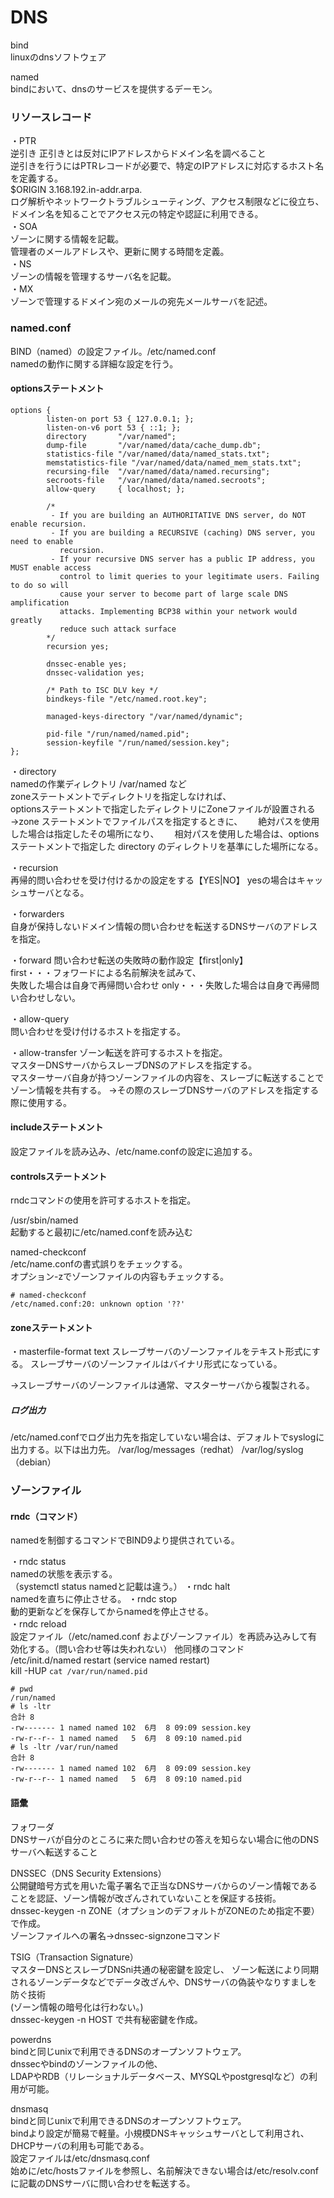 <h1>DNS</h1>
  
bind  
linuxのdnsソフトウェア  

named  
bindにおいて、dnsのサービスを提供するデーモン。  

<h3>リソースレコード</h3>

・PTR  
逆引き 正引きとは反対にIPアドレスからドメイン名を調べること  
逆引きを行うにはPTRレコードが必要で、特定のIPアドレスに対応するホスト名を定義する。  
$ORIGIN 3.168.192.in-addr.arpa.  
ログ解析やネットワークトラブルシューティング、アクセス制限などに役立ち、ドメイン名を知ることでアクセス元の特定や認証に利用できる。  
・SOA  
ゾーンに関する情報を記載。  
管理者のメールアドレスや、更新に関する時間を定義。  
・NS  
ゾーンの情報を管理するサーバ名を記載。  
・MX  
ゾーンで管理するドメイン宛のメールの宛先メールサーバを記述。  


<h3>named.conf</h3>  

BIND（named）の設定ファイル。/etc/named.conf  
namedの動作に関する詳細な設定を行う。

<h4>optionsステートメント</h4>  

```
options {
        listen-on port 53 { 127.0.0.1; };
        listen-on-v6 port 53 { ::1; };
        directory       "/var/named";
        dump-file       "/var/named/data/cache_dump.db";
        statistics-file "/var/named/data/named_stats.txt";
        memstatistics-file "/var/named/data/named_mem_stats.txt";
        recursing-file  "/var/named/data/named.recursing";
        secroots-file   "/var/named/data/named.secroots";
        allow-query     { localhost; };

        /*
         - If you are building an AUTHORITATIVE DNS server, do NOT enable recursion.
         - If you are building a RECURSIVE (caching) DNS server, you need to enable
           recursion.
         - If your recursive DNS server has a public IP address, you MUST enable access
           control to limit queries to your legitimate users. Failing to do so will
           cause your server to become part of large scale DNS amplification
           attacks. Implementing BCP38 within your network would greatly
           reduce such attack surface
        */
        recursion yes;

        dnssec-enable yes;
        dnssec-validation yes;

        /* Path to ISC DLV key */
        bindkeys-file "/etc/named.root.key";

        managed-keys-directory "/var/named/dynamic";

        pid-file "/run/named/named.pid";
        session-keyfile "/run/named/session.key";
};
```

・directory  
namedの作業ディレクトリ  /var/named など  
zoneステートメントでディレクトリを指定しなければ、  
optionsステートメントで指定したディレクトリにZoneファイルが設置される  
→zone ステートメントでファイルパスを指定するときに、　　
絶対パスを使用した場合は指定したその場所になり、　　
相対パスを使用した場合は、options ステートメントで指定した directory のディレクトリを基準にした場所になる。　　

・recursion  
再帰的問い合わせを受け付けるかの設定をする【YES|NO】
yesの場合はキャッシュサーバとなる。  

・forwarders  
自身が保持しないドメイン情報の問い合わせを転送するDNSサーバのアドレスを指定。

・forward
問い合わせ転送の失敗時の動作設定【first|only】  
first・・・フォワードによる名前解決を試みて、  
失敗した場合は自身で再帰問い合わせ
only・・・失敗した場合は自身で再帰問い合わせしない。  

・allow-query  
問い合わせを受け付けるホストを指定する。  

・allow-transfer
ゾーン転送を許可するホストを指定。  
マスターDNSサーバからスレーブDNSのアドレスを指定する。  
マスターサーバ自身が持つゾーンファイルの内容を、スレーブに転送することでゾーン情報を共有する。
→その際のスレーブDNSサーバのアドレスを指定する際に使用する。  

<h4>includeステートメント</h4> 
設定ファイルを読み込み、/etc/name.confの設定に追加する。   

<h4>controlsステートメント</h4>   
rndcコマンドの使用を許可するホストを指定。  

/usr/sbin/named  
起動すると最初に/etc/named.confを読み込む    

named-checkconf  
/etc/name.confの書式誤りをチェックする。  
オプション-zでゾーンファイルの内容もチェックする。  

```
# named-checkconf
/etc/named.conf:20: unknown option '??'
```

<h4>zoneステートメント</h4>
・masterfile-format  
text スレーブサーバのゾーンファイルをテキスト形式にする。  
スレーブサーバのゾーンファイルはバイナリ形式になっている。  

→スレーブサーバのゾーンファイルは通常、マスターサーバから複製される。  

<h5>ログ出力</h5>
/etc/named.confでログ出力先を指定していない場合は、デフォルトでsyslogに出力する。以下は出力先。  
/var/log/messages（redhat）  
/var/log/syslog（debian）  

<h3>ゾーンファイル</h3>



<h4>rndc（コマンド） </h4>
namedを制御するコマンドでBIND9より提供されている。  

・rndc status  
namedの状態を表示する。  
（systemctl status namedと記載は違う。）
・rndc halt  
namedを直ちに停止させる。
・rndc stop  
動的更新などを保存してからnamedを停止させる。  
・rndc reload  
設定ファイル（/etc/named.conf およびゾーンファイル）を再読み込みして有効化する。（問い合わせ等は失われない） 
他同様のコマンド    
/etc/init.d/named restart  (service named restart)  
kill -HUP `cat /var/run/named.pid`  

```
# pwd
/run/named
# ls -ltr
合計 8
-rw------- 1 named named 102  6月  8 09:09 session.key
-rw-r--r-- 1 named named   5  6月  8 09:10 named.pid
# ls -ltr /var/run/named
合計 8
-rw------- 1 named named 102  6月  8 09:09 session.key
-rw-r--r-- 1 named named   5  6月  8 09:10 named.pid
```

<H4>語彙</H4>

フォワーダ  
DNSサーバが自分のところに来た問い合わせの答えを知らない場合に他のDNSサーバへ転送すること  

DNSSEC（DNS Security Extensions）  
公開鍵暗号方式を用いた電子署名で正当なDNSサーバからのゾーン情報であることを認証、ゾーン情報が改ざんされていないことを保証する技術。  
dnssec-keygen -n ZONE（オプションのデフォルトがZONEのため指定不要）で作成。  
ゾーンファイルへの署名→dnssec-signzoneコマンド

TSIG（Transaction Signature）  
マスターDNSとスレーブDNSni共通の秘密鍵を設定し、
ゾーン転送により同期されるゾーンデータなどでデータ改ざんや、DNSサーバの偽装やなりすましを防ぐ技術  
(ゾーン情報の暗号化は行わない。)  
dnssec-keygen -n HOST で共有秘密鍵を作成。  

powerdns  
bindと同じunixで利用できるDNSのオープンソフトウェア。  
dnssecやbindのゾーンファイルの他、  
LDAPやRDB（リレーショナルデータベース、MYSQLやpostgresqlなど）の利用が可能。  

dnsmasq  
bindと同じunixで利用できるDNSのオープンソフトウェア。  
bindより設定が簡易で軽量。小規模DNSキャッシュサーバとして利用され、DHCPサーバの利用も可能である。  
設定ファイルは/etc/dnsmasq.conf  
始めに/etc/hostsファイルを参照し、名前解決できない場合は/etc/resolv.confに記載のDNSサーバに問い合わせを転送する。  
